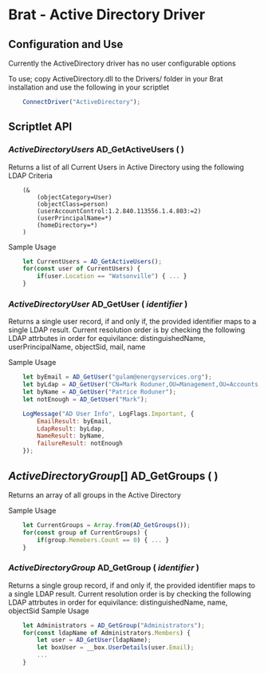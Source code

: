 ﻿# Brat - Active Directory Driver

## Configuration and Use
Currently the ActiveDirectory driver has no user configurable options

To use; copy ActiveDirectory.dll to the Drivers/ folder in your Brat installation and use the following in your scriptlet

```javascript
	ConnectDriver("ActiveDirectory");
```

## Scriptlet API

### *ActiveDirectoryUsers* **AD_GetActiveUsers** ( )

Returns a list of all Current Users in Active Directory using the following LDAP Criteria
```
	(&
		(objectCategory=User)
		(objectClass=person)
		(userAccountControl:1.2.840.113556.1.4.803:=2)
		(userPrincipalName=*)
		(homeDirectory=*)
	)
```

Sample Usage
```javascript
	let CurrentUsers = AD_GetActiveUsers();
	for(const user of CurrentUsers) {
		if(user.Location == "Watsonville") { ... }
	}
```

### *ActiveDirectoryUser* **AD_GetUser** ( *identifier* )
Returns a single user record, if and only if, the provided identifier maps to a single LDAP result.  Current resolution order is by checking the following LDAP attrbutes in order for equivilance: distinguishedName, userPrincipalName, objectSid, mail, name

Sample Usage
```javascript
	let byEmail = AD_GetUser("gulam@energyservices.org");
	let byLdap = AD_GetUser("CN=Mark Roduner,OU=Management,OU=Accounts,DC=energyservices,DC=org");
	let byName = AD_GetUser("Patrice Roduner");
	let notEnough = AD_GetUser("Mark");

	LogMessage("AD User Info", LogFlags.Important, {
		EmailResult: byEmail,
		LdapResult: byLdap,
		NameResult: byName,
		failureResult: notEnough
	});

```

## *ActiveDirectoryGroup*[] **AD_GetGroups** ( )

Returns an array of all groups in the Active Directory

Sample Usage
```javascript
	let CurrentGroups = Array.from(AD_GetGroups());
	for(const group of CurrentGroups) {
		if(group.Memebers.Count == 0) { ... }
	}
```

### *ActiveDirectoryGroup* **AD_GetGroup** ( *identifier* ) 
Returns a single group record, if and only if, the provided identifier maps to a single LDAP result.  Current resolution order is by checking the following LDAP attrbutes in order for equivilance: distinguishedName, name, objectSid
Sample Usage
```javascript
	let Administrators = AD_GetGroup("Administrators");
	for(const ldapName of Administrators.Members) {
		let user = AD_GetUser(ldapName);
		let boxUser = __box.UserDetails(user.Email);
		...
	}
```
